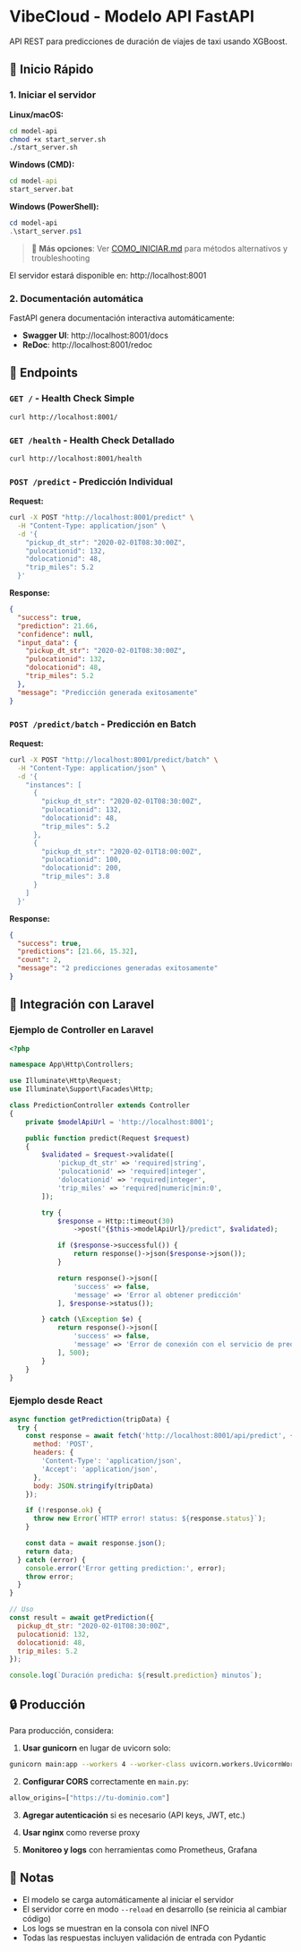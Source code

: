 # VibeCloud - Modelo API FastAPI

API REST para predicciones de duración de viajes de taxi usando XGBoost.

## 🚀 Inicio Rápido

### 1. Iniciar el servidor

**Linux/macOS:**
```bash
cd model-api
chmod +x start_server.sh
./start_server.sh
```

**Windows (CMD):**
```cmd
cd model-api
start_server.bat
```

**Windows (PowerShell):**
```powershell
cd model-api
.\start_server.ps1
```

> 📖 **Más opciones**: Ver [COMO_INICIAR.md](COMO_INICIAR.md) para métodos alternativos y troubleshooting

El servidor estará disponible en: http://localhost:8001

### 2. Documentación automática

FastAPI genera documentación interactiva automáticamente:
- **Swagger UI**: http://localhost:8001/docs
- **ReDoc**: http://localhost:8001/redoc

## 📡 Endpoints

### `GET /` - Health Check Simple
```bash
curl http://localhost:8001/
```

### `GET /health` - Health Check Detallado
```bash
curl http://localhost:8001/health
```

### `POST /predict` - Predicción Individual

**Request:**
```bash
curl -X POST "http://localhost:8001/predict" \
  -H "Content-Type: application/json" \
  -d '{
    "pickup_dt_str": "2020-02-01T08:30:00Z",
    "pulocationid": 132,
    "dolocationid": 48,
    "trip_miles": 5.2
  }'
```

**Response:**
```json
{
  "success": true,
  "prediction": 21.66,
  "confidence": null,
  "input_data": {
    "pickup_dt_str": "2020-02-01T08:30:00Z",
    "pulocationid": 132,
    "dolocationid": 48,
    "trip_miles": 5.2
  },
  "message": "Predicción generada exitosamente"
}
```

### `POST /predict/batch` - Predicción en Batch

**Request:**
```bash
curl -X POST "http://localhost:8001/predict/batch" \
  -H "Content-Type: application/json" \
  -d '{
    "instances": [
      {
        "pickup_dt_str": "2020-02-01T08:30:00Z",
        "pulocationid": 132,
        "dolocationid": 48,
        "trip_miles": 5.2
      },
      {
        "pickup_dt_str": "2020-02-01T18:00:00Z",
        "pulocationid": 100,
        "dolocationid": 200,
        "trip_miles": 3.8
      }
    ]
  }'
```

**Response:**
```json
{
  "success": true,
  "predictions": [21.66, 15.32],
  "count": 2,
  "message": "2 predicciones generadas exitosamente"
}
```

## 🔧 Integración con Laravel

### Ejemplo de Controller en Laravel

```php
<?php

namespace App\Http\Controllers;

use Illuminate\Http\Request;
use Illuminate\Support\Facades\Http;

class PredictionController extends Controller
{
    private $modelApiUrl = 'http://localhost:8001';

    public function predict(Request $request)
    {
        $validated = $request->validate([
            'pickup_dt_str' => 'required|string',
            'pulocationid' => 'required|integer',
            'dolocationid' => 'required|integer',
            'trip_miles' => 'required|numeric|min:0',
        ]);

        try {
            $response = Http::timeout(30)
                ->post("{$this->modelApiUrl}/predict", $validated);

            if ($response->successful()) {
                return response()->json($response->json());
            }

            return response()->json([
                'success' => false,
                'message' => 'Error al obtener predicción'
            ], $response->status());

        } catch (\Exception $e) {
            return response()->json([
                'success' => false,
                'message' => 'Error de conexión con el servicio de predicción: ' . $e->getMessage()
            ], 500);
        }
    }
}
```

### Ejemplo desde React

```javascript
async function getPrediction(tripData) {
  try {
    const response = await fetch('http://localhost:8001/api/predict', {
      method: 'POST',
      headers: {
        'Content-Type': 'application/json',
        'Accept': 'application/json',
      },
      body: JSON.stringify(tripData)
    });

    if (!response.ok) {
      throw new Error(`HTTP error! status: ${response.status}`);
    }

    const data = await response.json();
    return data;
  } catch (error) {
    console.error('Error getting prediction:', error);
    throw error;
  }
}

// Uso
const result = await getPrediction({
  pickup_dt_str: "2020-02-01T08:30:00Z",
  pulocationid: 132,
  dolocationid: 48,
  trip_miles: 5.2
});

console.log(`Duración predicha: ${result.prediction} minutos`);
```

## 🔒 Producción

Para producción, considera:

1. **Usar gunicorn** en lugar de uvicorn solo:
```bash
gunicorn main:app --workers 4 --worker-class uvicorn.workers.UvicornWorker --bind 0.0.0.0:8000
```

2. **Configurar CORS** correctamente en `main.py`:
```python
allow_origins=["https://tu-dominio.com"]
```

3. **Agregar autenticación** si es necesario (API keys, JWT, etc.)

4. **Usar nginx** como reverse proxy

5. **Monitoreo y logs** con herramientas como Prometheus, Grafana

## 📝 Notas

- El modelo se carga automáticamente al iniciar el servidor
- El servidor corre en modo `--reload` en desarrollo (se reinicia al cambiar código)
- Los logs se muestran en la consola con nivel INFO
- Todas las respuestas incluyen validación de entrada con Pydantic
